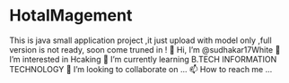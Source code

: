 # HotalMagement
This is java small application project ,it just upload with model only ,full version is not ready, soon come truned in !
👋 Hi, I’m @sudhakar17White
👀 I’m interested in Hcaking
🌱 I’m currently learning B.TECH INFORMATION TECHNOLOGY
💞️ I’m looking to collaborate on ...
📫 How to reach me ...
